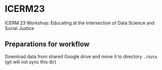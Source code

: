 # ICERM23
ICERM 23 Workshop: Educating at the Intersection of Data Science and Social Justice

## Preparations for workflow
Download data from shared Google drive and move it to directory `./data` (git will not sync this dir)
